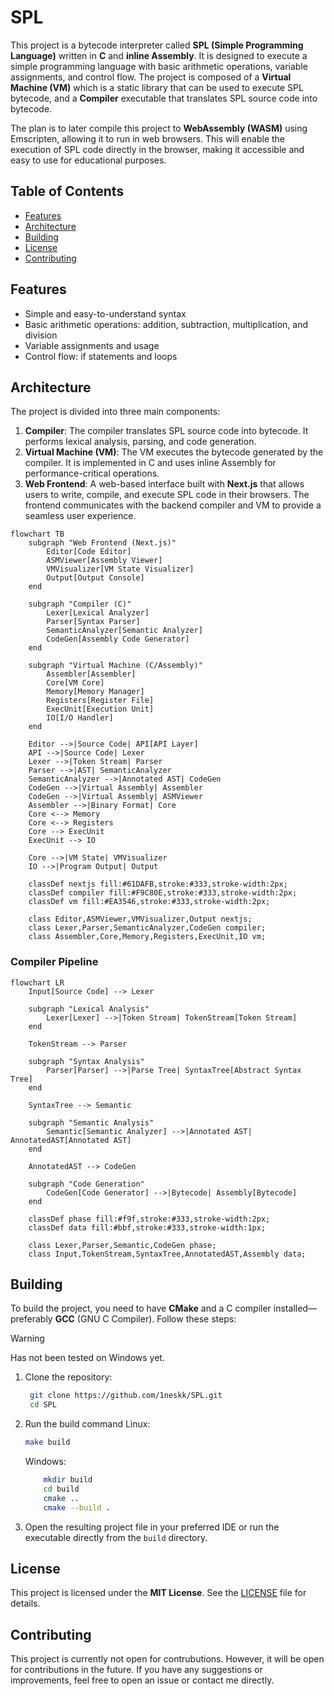 # SPL

This project is a bytecode interpreter called **SPL (Simple Programming Language)** written in **C** and **inline Assembly**. It is designed to execute a simple programming language with basic arithmetic operations, variable assignments, and control flow. The project is composed of a **Virtual Machine (VM)** which is a static library that can be used to execute SPL bytecode, and a **Compiler** executable that translates SPL source code into bytecode.

The plan is to later compile this project to **WebAssembly (WASM)** using Emscripten, allowing it to run in web browsers. This will enable the execution of SPL code directly in the browser, making it accessible and easy to use for educational purposes.

## Table of Contents
- [Features](#features)
- [Architecture](#architecture)
- [Building](#building)
- [License](#license)
- [Contributing](#contributing)

## Features
- Simple and easy-to-understand syntax
- Basic arithmetic operations: addition, subtraction, multiplication, and division
- Variable assignments and usage
- Control flow: if statements and loops

## Architecture
The project is divided into three main components:
1. **Compiler**: The compiler translates SPL source code into bytecode. It performs lexical analysis, parsing, and code generation.
2. **Virtual Machine (VM)**: The VM executes the bytecode generated by the compiler. It is implemented in C and uses inline Assembly for performance-critical operations.
3. **Web Frontend**: A web-based interface built with **Next.js** that allows users to write, compile, and execute SPL code in their browsers. The frontend communicates with the backend compiler and VM to provide a seamless user experience.

```mermaid
flowchart TB
    subgraph "Web Frontend (Next.js)"
        Editor[Code Editor]
        ASMViewer[Assembly Viewer]
        VMVisualizer[VM State Visualizer]
        Output[Output Console]
    end
    
    subgraph "Compiler (C)"
        Lexer[Lexical Analyzer]
        Parser[Syntax Parser]
        SemanticAnalyzer[Semantic Analyzer]
        CodeGen[Assembly Code Generator]
    end
    
    subgraph "Virtual Machine (C/Assembly)"
        Assembler[Assembler]
        Core[VM Core]
        Memory[Memory Manager]
        Registers[Register File]
        ExecUnit[Execution Unit]
        IO[I/O Handler]
    end
    
    Editor -->|Source Code| API[API Layer]
    API -->|Source Code| Lexer
    Lexer -->|Token Stream| Parser
    Parser -->|AST| SemanticAnalyzer
    SemanticAnalyzer -->|Annotated AST| CodeGen
    CodeGen -->|Virtual Assembly| Assembler
    CodeGen -->|Virtual Assembly| ASMViewer
    Assembler -->|Binary Format| Core
    Core <--> Memory
    Core <--> Registers
    Core --> ExecUnit
    ExecUnit --> IO
    
    Core -->|VM State| VMVisualizer
    IO -->|Program Output| Output
    
    classDef nextjs fill:#61DAFB,stroke:#333,stroke-width:2px;
    classDef compiler fill:#F9C80E,stroke:#333,stroke-width:2px;
    classDef vm fill:#EA3546,stroke:#333,stroke-width:2px;
    
    class Editor,ASMViewer,VMVisualizer,Output nextjs;
    class Lexer,Parser,SemanticAnalyzer,CodeGen compiler;
    class Assembler,Core,Memory,Registers,ExecUnit,IO vm;
```

### Compiler Pipeline
```mermaid
flowchart LR
    Input[Source Code] --> Lexer
    
    subgraph "Lexical Analysis"
        Lexer[Lexer] -->|Token Stream| TokenStream[Token Stream]
    end
    
    TokenStream --> Parser
    
    subgraph "Syntax Analysis"
        Parser[Parser] -->|Parse Tree| SyntaxTree[Abstract Syntax Tree]
    end
    
    SyntaxTree --> Semantic
    
    subgraph "Semantic Analysis"
        Semantic[Semantic Analyzer] -->|Annotated AST| AnnotatedAST[Annotated AST]
    end
    
    AnnotatedAST --> CodeGen
    
    subgraph "Code Generation"
        CodeGen[Code Generator] -->|Bytecode| Assembly[Bytecode]
    end
    
    classDef phase fill:#f9f,stroke:#333,stroke-width:2px;
    classDef data fill:#bbf,stroke:#333,stroke-width:1px;
    
    class Lexer,Parser,Semantic,CodeGen phase;
    class Input,TokenStream,SyntaxTree,AnnotatedAST,Assembly data;
```
## Building
To build the project, you need to have **CMake** and a C compiler installed&mdash;preferably **GCC** (GNU C Compiler). Follow these steps:

> [!WARNING]
> Has not been tested on Windows yet.

1. Clone the repository:
   ```bash
    git clone https://github.com/1neskk/SPL.git
    cd SPL
   ```
2. Run the build command
Linux:
   ```bash
   make build
   ```
    Windows:
    ```bash
        mkdir build
        cd build
        cmake ..
        cmake --build .
    ```
3. Open the resulting project file in your preferred IDE or run the executable directly from the `build` directory.

## License
This project is licensed under the **MIT License**. See the [LICENSE](LICENSE) file for details.

## Contributing
This project is currently not open for contrubutions. However, it will be open for contributions in the future. If you have any suggestions or improvements, feel free to open an issue or contact me directly.
